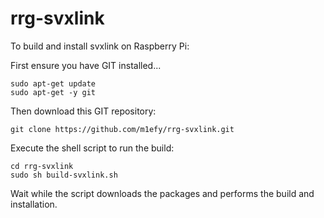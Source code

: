 # rrg-svxlink

To build and install svxlink on Raspberry Pi:

First ensure you have GIT installed...
```
sudo apt-get update
sudo apt-get -y git
```
Then download this GIT repository:
```
git clone https://github.com/m1efy/rrg-svxlink.git
```
Execute the shell script to run the build:
```
cd rrg-svxlink
sudo sh build-svxlink.sh
```
Wait while the script downloads the packages and performs the build and installation.


